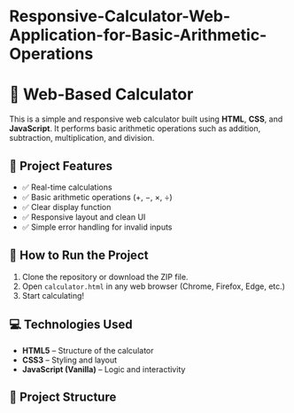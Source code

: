 # Responsive-Calculator-Web-Application-for-Basic-Arithmetic-Operations

# 🔢 Web-Based Calculator

This is a simple and responsive web calculator built using **HTML**, **CSS**, and **JavaScript**. It performs basic arithmetic operations such as addition, subtraction, multiplication, and division.

## 📌 Project Features

- ✅ Real-time calculations
- ✅ Basic arithmetic operations (+, −, ×, ÷)
- ✅ Clear display function
- ✅ Responsive layout and clean UI
- ✅ Simple error handling for invalid inputs

## 🚀 How to Run the Project

1. Clone the repository or download the ZIP file.
2. Open `calculator.html` in any web browser (Chrome, Firefox, Edge, etc.)
3. Start calculating!

## 💻 Technologies Used

- **HTML5** – Structure of the calculator
- **CSS3** – Styling and layout
- **JavaScript (Vanilla)** – Logic and interactivity

## 📁 Project Structure

